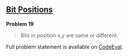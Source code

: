 [Bit Positions][ce]
-------------------

**Problem 19**

> Bits in position x,y are same or different.

Full problem statement is available on [CodeEval][ce].

[ce]: https://www.codeeval.com/browse/19/
      "View problem statement on CodeEval"
